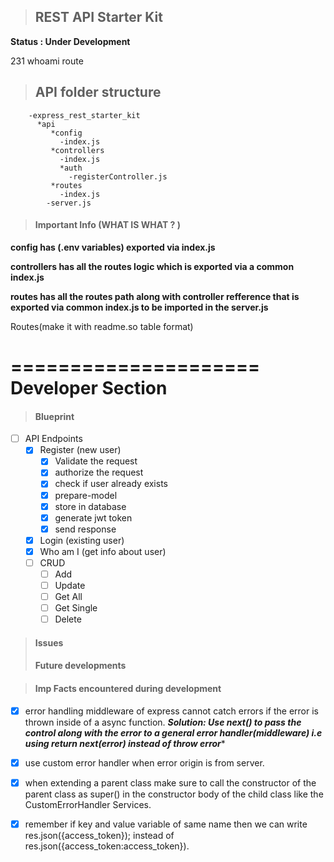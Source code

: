 > ## REST API Starter Kit

****Status : Under Development****

231 whoami route

> ## API folder structure

        -express_rest_starter_kit
          *api
             *config
               -index.js
             *controllers
               -index.js
               *auth
                 -registerController.js
             *routes
               -index.js
            -server.js

> #### Important Info (WHAT IS WHAT ? )

****config has (.env variables) exported via index.js****

****controllers has all the routes logic which is exported via a common index.js****

****routes has all the routes path along with controller refference that is exported via common index.js to be imported in the server.js****

Routes(make it with readme.so table format)

=====================
Developer Section
=====================


> #### Blueprint

- [ ] API Endpoints
  - [x] Register (new user)
    - [x] Validate the request
    - [x] authorize the request
    - [x] check if user already exists
    - [x] prepare-model
    - [x] store in database
    - [x] generate jwt token
    - [x] send response
  - [x] Login (existing user)
  - [x] Who am I (get info about user)
  - [ ] CRUD
    - [ ] Add      
    - [ ] Update
    - [ ] Get All
    - [ ] Get Single
    - [ ] Delete

> #### Issues
> #### Future developments

> #### Imp Facts encountered during development

- [x] error handling middleware of express cannot catch errors if the error is thrown inside of a async function.
***Solution: Use next() to pass the control along with the error to a general error handler(middleware) i.e using return next(error) instead of throw error****

- [x] use custom error handler when error origin is from server.
- [x] when extending a parent class make sure to call the constructor of the parent class as super() in the constructor body of the child class like the CustomErrorHandler Services.
- [x] remember if key and value variable of same name then we can write res.json({access_token}); instead of res.json({access_token:access_token}).
